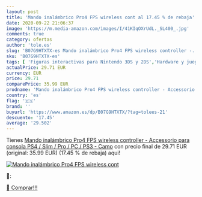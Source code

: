 ```yaml
---
layout: post
title: 'Mando inalámbrico Pro4 FPS wireless cont al 17.45 % de rebaja'
date: 2020-09-22 21:06:37
image: 'https://m.media-amazon.com/images/I/41KIqOXrUdL._SL400_.jpg'
comments: true
category: ofertas
author: 'tole.es'
slug: 'B07G9HTXTX-es Mando inalámbrico Pro4 FPS wireless controller -...'
sku: 'B07G9HTXTX-es'
tags: [ 'Figuras interactivas para Nintendo 3DS y 2DS','Hardware y juegos para Nintendo 3DS y 2DS','Hardware y juegos para Nintendo Switch','Juegos para Nintendo Switch','Sistemas precursores y micro consolas','Videojuegos','ps4', ]
actualPrice: 29.71 EUR
currency: EUR
price: 29.71
comparePrice: 35.99 EUR
prodname: 'Mando inalámbrico Pro4 FPS wireless controller - Accessorio para consola PS4 / Slim / Pro / PC / PS3 - Camo'
country: 'es'
flag: '🇪🇸'
brand: ''
buyurl: 'https://www.amazon.es/dp/B07G9HTXTX/?tag=tolees-21'
descuento: '17.45'
average: '29.502'
---
```


Tienes [Mando inalámbrico Pro4 FPS wireless controller - Accessorio para consola PS4 / Slim / Pro / PC / PS3 - Camo](https://www.amazon.es/dp/B07G9HTXTX/?tag=tolees-21) con precio final de  29.71 EUR (original: 35.99 EUR) (17.45 %  de rebaja) aqui!

[![Mando inalámbrico Pro4 FPS wireless cont](https://m.media-amazon.com/images/I/41KIqOXrUdL._SL400_.jpg)](https://www.amazon.es/dp/B07G9HTXTX/?tag=tolees-21)

🔎:


[🛒 Comprar!!!](https://www.amazon.es/dp/B07G9HTXTX/?tag=tolees-21)
